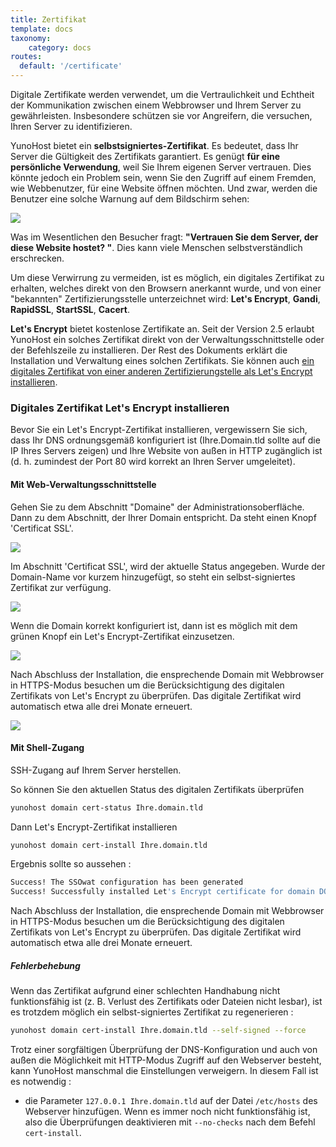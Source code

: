 ```yaml
---
title: Zertifikat
template: docs
taxonomy:
    category: docs
routes:
  default: '/certificate'
---
```


Digitale Zertifikate werden verwendet, um die Vertraulichkeit und Echtheit der Kommunikation zwischen einem Webbrowser und Ihrem Server zu gewährleisten. Insbesondere schützen sie vor Angreifern, die versuchen, Ihren Server zu identifizieren.

YunoHost bietet ein **selbstsigniertes-Zertifikat**. Es bedeutet, dass Ihr Server die Gültigkeit des Zertifikats garantiert. Es genügt **für eine persönliche Verwendung**, weil Sie Ihrem eigenen Server vertrauen. Dies könnte jedoch ein Problem sein, wenn Sie den Zugriff auf einem Fremden, wie Webbenutzer, für eine Website öffnen möchten.
Und zwar, werden die Benutzer eine solche Warnung auf dem Bildschirm sehen:

![](image://postinstall_error_de.png)

Was im Wesentlichen den Besucher fragt: **"Vertrauen Sie dem Server, der diese Website hostet? "**.
Dies kann viele Menschen selbstverständlich erschrecken.

Um diese Verwirrung zu vermeiden, ist es möglich, ein digitales Zertifikat zu erhalten, welches direkt von den Browsern anerkannt wurde, und von einer "bekannten" Zertifizierungsstelle unterzeichnet wird: **Let's Encrypt**, **Gandi**, **RapidSSL**, **StartSSL**, **Cacert**.

**Let's Encrypt** bietet kostenlose Zertifikate an. Seit der Version 2.5 erlaubt YunoHost ein solches Zertifikat direkt von der Verwaltungsschnittstelle oder der Befehlszeile zu installieren. Der Rest des Dokuments erklärt die Installation und Verwaltung eines solchen Zertifikats. Sie können auch [ein digitales Zertifikat von einer anderen Zertifizierungstelle als Let's Encrypt installieren](/certificate_custom).

### Digitales Zertifikat Let's Encrypt installieren

Bevor Sie ein Let's Encrypt-Zertifikat installieren, vergewissern Sie sich, dass Ihr DNS ordnungsgemäß konfiguriert ist (Ihre.Domain.tld sollte auf die IP Ihres Servers zeigen) und Ihre Website von außen in HTTP zugänglich ist (d. h. zumindest der Port 80 wird korrekt an Ihren Server umgeleitet).

#### Mit Web-Verwaltungsschnittstelle

Gehen Sie zu dem Abschnitt "Domaine" der Administrationsoberfläche. Dann
zu dem Abschnitt, der Ihrer Domain entspricht. Da steht einen Knopf 'Certificat SSL'.

![](image://domain-certificate-button.png)

Im Abschnitt 'Certificat SSL', wird der aktuelle Status angegeben.
Wurde der Domain-Name vor kurzem hinzugefügt, so steht ein selbst-signiertes Zertifikat zur verfügung.

![](image://certificate-before-LE.png)

Wenn die Domain korrekt konfiguriert ist, dann ist es möglich 
mit dem grünen Knopf ein Let's Encrypt-Zertifikat einzusetzen.

![](image://certificate-after-LE.png)

Nach Abschluss der Installation, die ensprechende Domain mit Webbrowser
in HTTPS-Modus besuchen um die Berücksichtigung des digitalen Zertifikats
von Let's Encrypt zu überprüfen. Das digitale Zertifikat wird automatisch etwa alle drei Monate erneuert.

![](image://certificate-signed-by-LE.png)

#### Mit Shell-Zugang

SSH-Zugang auf Ihrem Server herstellen.

So können Sie den aktuellen Status des digitalen Zertifikats überprüfen 

```bash
yunohost domain cert-status Ihre.domain.tld
```

Dann Let's Encrypt-Zertifikat installieren

```bash
yunohost domain cert-install Ihre.domain.tld
```

Ergebnis sollte so aussehen :

```bash
Success! The SSOwat configuration has been generated
Success! Successfully installed Let's Encrypt certificate for domain DOMAIN.TLD!
```

Nach Abschluss der Installation, die ensprechende Domain mit Webbrowser
in HTTPS-Modus besuchen um die Berücksichtigung des digitalen Zertifikats
von Let's Encrypt zu überprüfen. Das digitale Zertifikat wird automatisch etwa alle drei Monate erneuert.

##### Fehlerbehebung

Wenn das Zertifikat aufgrund einer schlechten Handhabung nicht funktionsfähig ist
(z. B. Verlust des Zertifikats oder Dateien nicht lesbar), ist es trotzdem möglich
ein selbst-signiertes Zertifikat zu regenerieren :

```bash
yunohost domain cert-install Ihre.domain.tld --self-signed --force
```

Trotz einer sorgfältigen Überprüfung der DNS-Konfiguration und auch von außen
die Möglichkeit mit HTTP-Modus Zugriff auf den Webserver besteht, kann YunoHost
manschmal die Einstellungen verweigern. In diesem Fall ist es notwendig :

- die Parameter `127.0.0.1 Ihre.domain.tld` auf der Datei `/etc/hosts` des Webserver hinzufügen.
Wenn es immer noch nicht funktionsfähig ist, also die Überprüfungen deaktivieren mit `--no-checks` nach dem Befehl `cert-install`.


